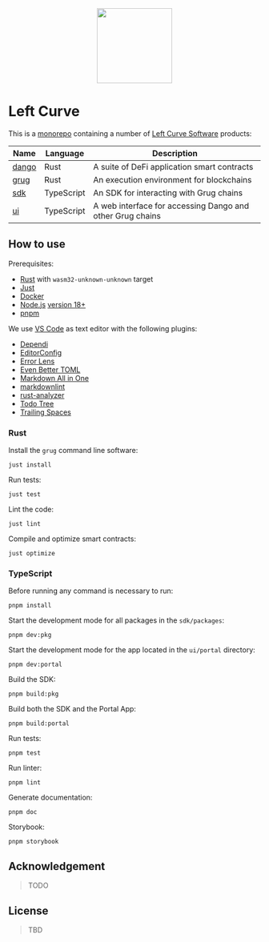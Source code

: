 <div align="center">
  <img src="book/left-curve.svg" width="150" styles="">
</div>

# Left Curve

This is a [monorepo](https://en.wikipedia.org/wiki/Monorepo) containing a number of [Left Curve Software](https://x.com/leftCurveSoft) products:

| Name              | Language   | Description                                               |
| ----------------- | ---------- | --------------------------------------------------------- |
| [dango](./dango/) | Rust       | A suite of DeFi application smart contracts               |
| [grug](./grug/)   | Rust       | An execution environment for blockchains                  |
| [sdk](./sdk/)     | TypeScript | An SDK for interacting with Grug chains                   |
| [ui](./ui/)       | TypeScript | A web interface for accessing Dango and other Grug chains |

## How to use

Prerequisites:

- [Rust](https://rustup.rs/) with `wasm32-unknown-unknown` target
- [Just](https://just.systems/man/en/)
- [Docker](https://docs.docker.com/engine/install/)
- [Node.js](https://nodejs.org/en/download/) [version 18+](https://github.com/left-curve/left-curve/blob/main/sdk/README.md?plain=1#L62)
- [pnpm](https://pnpm.io/)

We use [VS Code](https://code.visualstudio.com/) as text editor with the following plugins:

- [Dependi](https://marketplace.visualstudio.com/items?itemName=fill-labs.dependi)
- [EditorConfig](https://marketplace.visualstudio.com/items?itemName=EditorConfig.EditorConfig)
- [Error Lens](https://marketplace.visualstudio.com/items?itemName=usernamehw.errorlens)
- [Even Better TOML](https://marketplace.visualstudio.com/items?itemName=tamasfe.even-better-toml)
- [Markdown All in One](https://marketplace.visualstudio.com/items?itemName=yzhang.markdown-all-in-one)
- [markdownlint](https://marketplace.visualstudio.com/items?itemName=DavidAnson.vscode-markdownlint)
- [rust-analyzer](https://marketplace.visualstudio.com/items?itemName=rust-lang.rust-analyzer)
- [Todo Tree](https://marketplace.visualstudio.com/items?itemName=Gruntfuggly.todo-tree)
- [Trailing Spaces](https://marketplace.visualstudio.com/items?itemName=shardulm94.trailing-spaces)

### Rust

Install the `grug` command line software:

```shell
just install
```

Run tests:

```shell
just test
```

Lint the code:

```shell
just lint
```

Compile and optimize smart contracts:

```shell
just optimize
```

### TypeScript

Before running any command is necessary to run:

```shell
pnpm install
```

Start the development mode for all packages in the `sdk/packages`:

```shell
pnpm dev:pkg
```

Start the development mode for the app located in the `ui/portal` directory:

```shell
pnpm dev:portal
```

Build the SDK:

```shell
pnpm build:pkg
```

Build both the SDK and the Portal App:

```shell
pnpm build:portal
```

Run tests:

```shell
pnpm test
```

Run linter:

```shell
pnpm lint
```

Generate documentation:

```shell
pnpm doc
```

Storybook:

```shell
pnpm storybook
```

## Acknowledgement

> TODO

## License

> TBD
